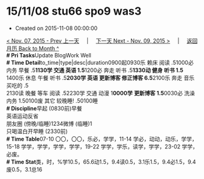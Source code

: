 # 15/11/08 stu66 spo9 was3

* Created on 2015-11-08 00:00:00

[&lt; Nov. 07, 2015 - Prev 上一天](d07.md)     \|     [下一天 Next - Nov. 09, 2015 &gt;](d09.md)     \|     [返回月历 Back to Month ^](index.md)   
**\# Pri Tasks**Update BlogWork Well  
**\# Time Detail**to\_time\|type\|desc\|duration0900起0930乐 赖床 阅读 .51000必 内务 早餐 .5**1130学 交通 英语 1.5**1200必 奔走 听书 .5**1330动 健身 听书 1.5**  
1400乐 休息 午餐 听书 .5**2030学 英语 更新博客 修正博客 6.5**2100乐 奔走 音乐 买吃的 .5  
2130读 晚餐 等车 阅读 .52230学 交通 动漫 1**0000学** **更新博客 1.5**0030必 洗澡 内务 1.50100废 其它 较晚睡! .50100睡  
**\# Discipline**早起 \(0830前\)早餐  
英语运动反省  
朋友圈 \(傍晚/临睡\)1234微博 \(临睡\)1  
只喝温白开早睡 \(2330前\)  
**\# Time Table**07-10 〇〇，〇〇，乐必，学学，11-14 学必，动动，动乐，学学，15-18 学学，学学，学学，学学，19-22 学学，学乐，读学，学学，23-02 学学，必废。  
**\# Time Stat**类，时，%学10.5，65.6动1.5，9.4读0.5，3.1乐1.5，9.4必1.5，9.4废0.5，3.1总16

